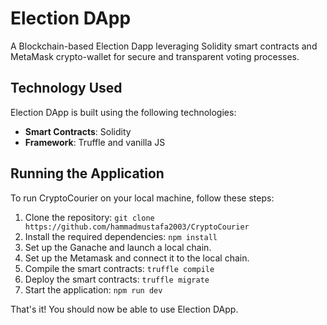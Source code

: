 # Election DApp

A Blockchain-based Election Dapp leveraging Solidity smart contracts and MetaMask crypto-wallet for secure and transparent voting processes.


## Technology Used

Election DApp is built using the following technologies:

- **Smart Contracts**: Solidity
- **Framework**: Truffle and vanilla JS


## Running the Application

To run CryptoCourier on your local machine, follow these steps:

1. Clone the repository: `git clone https://github.com/hammadmustafa2003/CryptoCourier`
2. Install the required dependencies: `npm install`
3. Set up the Ganache and launch a local chain.
4. Set up the Metamask and connect it to the local chain.
5. Compile the smart contracts: `truffle compile`
6. Deploy the smart contracts: `truffle migrate`
7. Start the application: `npm run dev`

That's it! You should now be able to use Election DApp.
